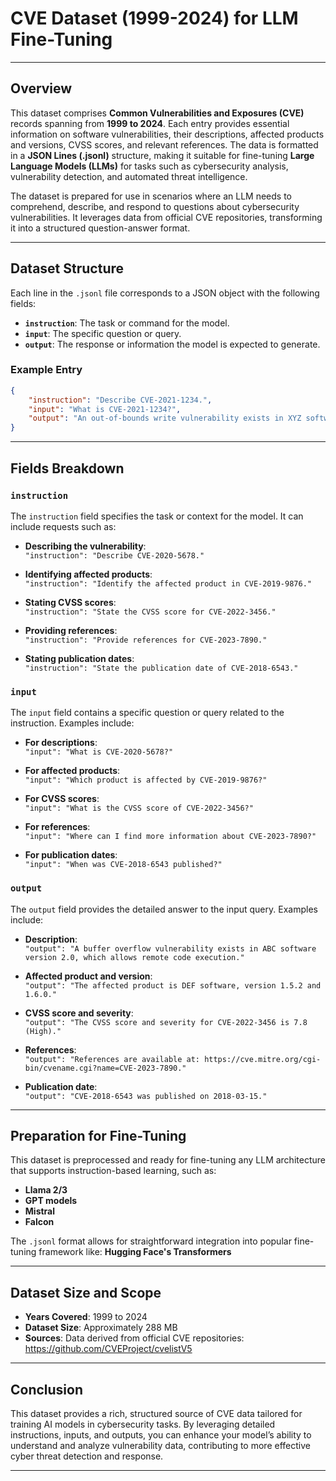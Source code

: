 # CVE Dataset (1999-2024) for LLM Fine-Tuning

---

## Overview

This dataset comprises **Common Vulnerabilities and Exposures (CVE)** records spanning from **1999 to 2024**. Each entry provides essential information on software vulnerabilities, their descriptions, affected products and versions, CVSS scores, and relevant references. The data is formatted in a **JSON Lines (.jsonl)** structure, making it suitable for fine-tuning **Large Language Models (LLMs)** for tasks such as cybersecurity analysis, vulnerability detection, and automated threat intelligence.

The dataset is prepared for use in scenarios where an LLM needs to comprehend, describe, and respond to questions about cybersecurity vulnerabilities. It leverages data from official CVE repositories, transforming it into a structured question-answer format.

---

## Dataset Structure

Each line in the `.jsonl` file corresponds to a JSON object with the following fields:

- **`instruction`**: The task or command for the model.
- **`input`**: The specific question or query.
- **`output`**: The response or information the model is expected to generate.

### Example Entry

```json
{
    "instruction": "Describe CVE-2021-1234.",
    "input": "What is CVE-2021-1234?",
    "output": "An out-of-bounds write vulnerability exists in XYZ software version 1.2.3, allowing remote attackers to execute arbitrary code."
}
```

---

## Fields Breakdown

### `instruction`

The `instruction` field specifies the task or context for the model. It can include requests such as:

- **Describing the vulnerability**:  
  `"instruction": "Describe CVE-2020-5678."`

- **Identifying affected products**:  
  `"instruction": "Identify the affected product in CVE-2019-9876."`

- **Stating CVSS scores**:  
  `"instruction": "State the CVSS score for CVE-2022-3456."`

- **Providing references**:  
  `"instruction": "Provide references for CVE-2023-7890."`

- **Stating publication dates**:  
  `"instruction": "State the publication date of CVE-2018-6543."`

### `input`

The `input` field contains a specific question or query related to the instruction. Examples include:

- **For descriptions**:  
  `"input": "What is CVE-2020-5678?"`

- **For affected products**:  
  `"input": "Which product is affected by CVE-2019-9876?"`

- **For CVSS scores**:  
  `"input": "What is the CVSS score of CVE-2022-3456?"`

- **For references**:  
  `"input": "Where can I find more information about CVE-2023-7890?"`

- **For publication dates**:  
  `"input": "When was CVE-2018-6543 published?"`

### `output`

The `output` field provides the detailed answer to the input query. Examples include:

- **Description**:  
  `"output": "A buffer overflow vulnerability exists in ABC software version 2.0, which allows remote code execution."`

- **Affected product and version**:  
  `"output": "The affected product is DEF software, version 1.5.2 and 1.6.0."`

- **CVSS score and severity**:  
  `"output": "The CVSS score and severity for CVE-2022-3456 is 7.8 (High)."`

- **References**:  
  `"output": "References are available at: https://cve.mitre.org/cgi-bin/cvename.cgi?name=CVE-2023-7890."`

- **Publication date**:  
  `"output": "CVE-2018-6543 was published on 2018-03-15."`

---

## Preparation for Fine-Tuning

This dataset is preprocessed and ready for fine-tuning any LLM architecture that supports instruction-based learning, such as:

- **Llama 2/3**  
- **GPT models**  
- **Mistral**  
- **Falcon**  

The `.jsonl` format allows for straightforward integration into popular fine-tuning framework like: **Hugging Face's Transformers**
  
---

## Dataset Size and Scope

- **Years Covered**: 1999 to 2024
- **Dataset Size**: Approximately 288 MB
- **Sources**: Data derived from official CVE repositories: https://github.com/CVEProject/cvelistV5  

---

## Conclusion

This dataset provides a rich, structured source of CVE data tailored for training AI models in cybersecurity tasks. By leveraging detailed instructions, inputs, and outputs, you can enhance your model’s ability to understand and analyze vulnerability data, contributing to more effective cyber threat detection and response.

---
